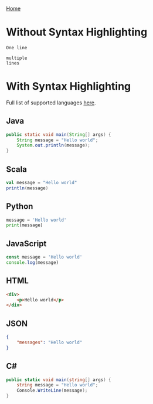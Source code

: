 [Home](./index.md)

# Without Syntax Highlighting

`One line`

```
multiple
lines
```

# With Syntax Highlighting

Full list of supported languages [here](https://www.rubycoloredglasses.com/2013/04/languages-supported-by-github-flavored-markdown/).

## Java

```java
public static void main(String[] args) {
    String message = "Hello world";
    System.out.println(message);
}
```

## Scala

```scala
val message = "Hello world"
println(message)
```

## Python

```python
message = 'Hello world'
print(message)
```

## JavaScript

```javascript
const message = 'Hello world'
console.log(message)
```

## HTML

```html
<div>
    <p>Hello world</p>
</div>
```

## JSON

```json
{
    "messages": "Hello world"
}
```

## C#

```csharp
public static void main(string[] args) {
    string message = "Hello world";
    Console.WriteLine(message);
}
```